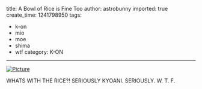 title: A Bowl of Rice is Fine Too
author: astrobunny
imported: true
create_time: 1241798950
tags:
- k-on
- mio
- moe
- shima
- wtf
category: K-ON
---
 [![](wp-uploads/2009/05/wpid-coalguys-k-on-06-8ba42fb0-0-500x375.jpg "Picture")](/images/wp-uploads/2009/05/wpid-coalguys-k-on-06-8ba42fb0-0.jpg)  
  
WHATS WITH THE RICE?! SERIOUSLY KYOANI. SERIOUSLY. W. T. F.